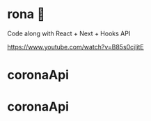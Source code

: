 # rona 🦠
Code along with React + Next + Hooks API

<https://www.youtube.com/watch?v=B85s0cjlitE>

# coronaApi
# coronaApi
